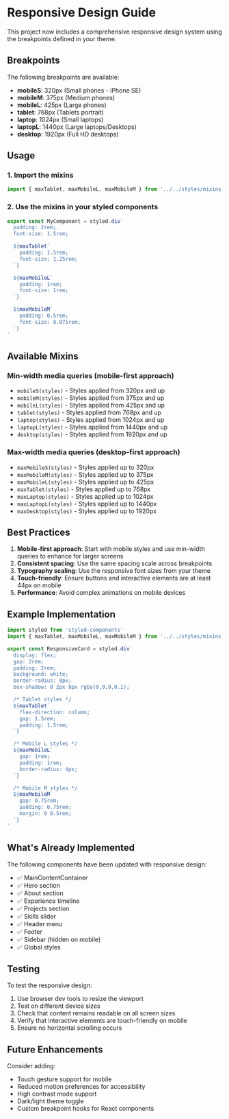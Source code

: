 # Responsive Design Guide

This project now includes a comprehensive responsive design system using the breakpoints defined in your theme.

## Breakpoints

The following breakpoints are available:

- **mobileS**: 320px (Small phones - iPhone SE)
- **mobileM**: 375px (Medium phones)
- **mobileL**: 425px (Large phones)
- **tablet**: 768px (Tablets portrait)
- **laptop**: 1024px (Small laptops)
- **laptopL**: 1440px (Large laptops/Desktops)
- **desktop**: 1920px (Full HD desktops)

## Usage

### 1. Import the mixins

```typescript
import { maxTablet, maxMobileL, maxMobileM } from '../../styles/mixins'
```

### 2. Use the mixins in your styled components

```typescript
export const MyComponent = styled.div`
  padding: 2rem;
  font-size: 1.5rem;

  ${maxTablet`
    padding: 1.5rem;
    font-size: 1.25rem;
  `}

  ${maxMobileL`
    padding: 1rem;
    font-size: 1rem;
  `}

  ${maxMobileM`
    padding: 0.5rem;
    font-size: 0.875rem;
  `}
`
```

## Available Mixins

### Min-width media queries (mobile-first approach)
- `mobileS(styles)` - Styles applied from 320px and up
- `mobileM(styles)` - Styles applied from 375px and up
- `mobileL(styles)` - Styles applied from 425px and up
- `tablet(styles)` - Styles applied from 768px and up
- `laptop(styles)` - Styles applied from 1024px and up
- `laptopL(styles)` - Styles applied from 1440px and up
- `desktop(styles)` - Styles applied from 1920px and up

### Max-width media queries (desktop-first approach)
- `maxMobileS(styles)` - Styles applied up to 320px
- `maxMobileM(styles)` - Styles applied up to 375px
- `maxMobileL(styles)` - Styles applied up to 425px
- `maxTablet(styles)` - Styles applied up to 768px
- `maxLaptop(styles)` - Styles applied up to 1024px
- `maxLaptopL(styles)` - Styles applied up to 1440px
- `maxDesktop(styles)` - Styles applied up to 1920px

## Best Practices

1. **Mobile-first approach**: Start with mobile styles and use min-width queries to enhance for larger screens
2. **Consistent spacing**: Use the same spacing scale across breakpoints
3. **Typography scaling**: Use the responsive font sizes from your theme
4. **Touch-friendly**: Ensure buttons and interactive elements are at least 44px on mobile
5. **Performance**: Avoid complex animations on mobile devices

## Example Implementation

```typescript
import styled from 'styled-components'
import { maxTablet, maxMobileL, maxMobileM } from '../../styles/mixins'

export const ResponsiveCard = styled.div`
  display: flex;
  gap: 2rem;
  padding: 2rem;
  background: white;
  border-radius: 8px;
  box-shadow: 0 2px 8px rgba(0,0,0,0.1);

  /* Tablet styles */
  ${maxTablet`
    flex-direction: column;
    gap: 1.5rem;
    padding: 1.5rem;
  `}

  /* Mobile L styles */
  ${maxMobileL`
    gap: 1rem;
    padding: 1rem;
    border-radius: 4px;
  `}

  /* Mobile M styles */
  ${maxMobileM`
    gap: 0.75rem;
    padding: 0.75rem;
    margin: 0 0.5rem;
  `}
`
```

## What's Already Implemented

The following components have been updated with responsive design:

- ✅ MainContentContainer
- ✅ Hero section
- ✅ About section
- ✅ Experience timeline
- ✅ Projects section
- ✅ Skills slider
- ✅ Header menu
- ✅ Footer
- ✅ Sidebar (hidden on mobile)
- ✅ Global styles

## Testing

To test the responsive design:

1. Use browser dev tools to resize the viewport
2. Test on different device sizes
3. Check that content remains readable on all screen sizes
4. Verify that interactive elements are touch-friendly on mobile
5. Ensure no horizontal scrolling occurs

## Future Enhancements

Consider adding:

- Touch gesture support for mobile
- Reduced motion preferences for accessibility
- High contrast mode support
- Dark/light theme toggle
- Custom breakpoint hooks for React components 